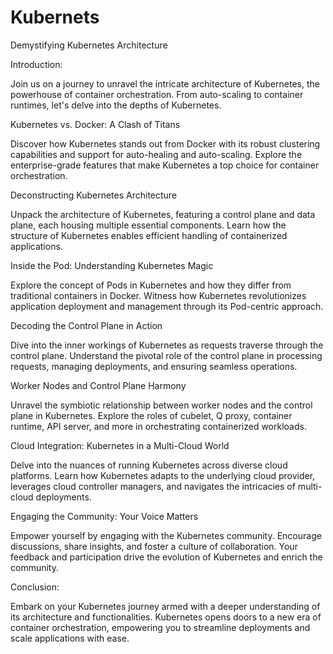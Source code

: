 # Kubernets

 Demystifying Kubernetes Architecture

Introduction:

Join us on a journey to unravel the intricate architecture of Kubernetes, the powerhouse of container orchestration. From auto-scaling to container runtimes, let's delve into the depths of Kubernetes.



Kubernetes vs. Docker: A Clash of Titans

Discover how Kubernetes stands out from Docker with its robust clustering capabilities and support for auto-healing and auto-scaling. Explore the enterprise-grade features that make Kubernetes a top choice for container orchestration.



Deconstructing Kubernetes Architecture

Unpack the architecture of Kubernetes, featuring a control plane and data plane, each housing multiple essential components. Learn how the structure of Kubernetes enables efficient handling of containerized applications.



Inside the Pod: Understanding Kubernetes Magic

Explore the concept of Pods in Kubernetes and how they differ from traditional containers in Docker. Witness how Kubernetes revolutionizes application deployment and management through its Pod-centric approach.



Decoding the Control Plane in Action

Dive into the inner workings of Kubernetes as requests traverse through the control plane. Understand the pivotal role of the control plane in processing requests, managing deployments, and ensuring seamless operations.



Worker Nodes and Control Plane Harmony

Unravel the symbiotic relationship between worker nodes and the control plane in Kubernetes. Explore the roles of cubelet, Q proxy, container runtime, API server, and more in orchestrating containerized workloads.



Cloud Integration: Kubernetes in a Multi-Cloud World

Delve into the nuances of running Kubernetes across diverse cloud platforms. Learn how Kubernetes adapts to the underlying cloud provider, leverages cloud controller managers, and navigates the intricacies of multi-cloud deployments.



Engaging the Community: Your Voice Matters

Empower yourself by engaging with the Kubernetes community. Encourage discussions, share insights, and foster a culture of collaboration. Your feedback and participation drive the evolution of Kubernetes and enrich the community.



Conclusion:

Embark on your Kubernetes journey armed with a deeper understanding of its architecture and functionalities. Kubernetes opens doors to a new era of container orchestration, empowering you to streamline deployments and scale applications with ease.
